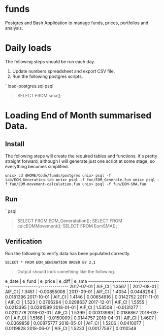 # funds
Postgres and Bash Application to manage funds, prices, portfolios and analysis.

# Daily loads

The following steps should be run each day.

1. Update numbers spreadsheet and export CSV file.
2. Run the following postgres scripts.

`
load-postgres.sql
psql
> SELECT FROM sma();
`

# Loading End of Month summarised Data.

## Install

The following steps will create the required tables and functions. It's pretty straight forward, although I will generate just one script at some stage, so everything becomes simplified.

`
unix> cd $HOME/Code/funds/postgres
unix> psql -f tab/EOM_Generation.tab
unix> psql -f fun/EOM_Generate.fun
unix> psql -f fun/EOM-movement-calculation.fun
unix> psql -f fun/EOM-SMA.fun
`


## Run

`
psql
> SELECT FROM EOM_Generatation();
> SELECT FROM calcEOMMovement();
> SELECT FROM EomSMA();
`

## Verification

Run the following to verify data has been populated correctly.

`SELECT * FROM EOM_GENERATION ORDER BY 2,1`

> Output should look something like the following.

  e_date   |   e_fund   | e_price  |    e_diff    |    e_sma
------------+------------+----------+--------------+--------------
 2017-07-01 | AIF_CI     |   1.3567 |              |
 2017-08-01 | AIF_CI     |   1.3451 |  -0.00855008 |
 2017-09-01 | AIF_CI     |   1.4054 |    0.0448294 |    0.0181396
 2017-10-01 | AIF_CI     |   1.4146 |   0.00654616 |    0.0142752
 2017-11-01 | AIF_CI     |    1.523 |    0.0766294 |    0.0298637
 2017-12-01 | AIF_CI     |   1.5555 |    0.0213395 |    0.0281589
 2018-01-01 | AIF_CI     |  1.53508 |   -0.0131277 |    0.0212778
 2018-02-01 | AIF_CI     |   1.5399 |   0.00313989 |    0.0186867
 2018-03-01 | AIF_CI     |   1.5168 |   -0.0150009 |    0.0144757
 2018-04-01 | AIF_CI     |   1.4607 |   -0.0369858 |   0.00875777
 2018-05-01 | AIF_CI     |   1.5206 |    0.0410077 |    0.0119828
 2018-06-01 | AIF_CI     |   1.5233 |   0.00177567 |    0.0110548




